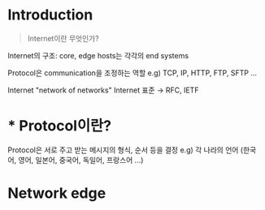 # Introduction
> Internet이란 무엇인가?

Internet의 구조: core, edge
hosts는 각각의 end systems

Protocol은 communication을 조정하는 역할
e.g) TCP, IP, HTTP, FTP, SFTP ...

Internet "network of networks"
Internet 표준 → RFC, IETF


# * Protocol이란?
Protocol은 서로 주고 받는 메시지의 형식, 순서 등을 결정
e.g) 각 나라의 언어 (한국어, 영어, 일본어, 중국어, 독일어, 프랑스어 ...)

# Network edge
